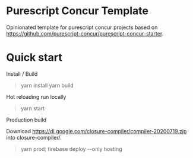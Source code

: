 # Purescript Concur Template

Opinionated template for purescript concur projects based on
https://github.com/purescript-concur/purescript-concur-starter.

# Quick start

Install / Build

> yarn install
> yarn build

Hot reloading run locally

> yarn start

Production build

Download https://dl.google.com/closure-compiler/compiler-20200719.zip into closure-compiler/.

> yarn prod; firebase deploy --only hosting
